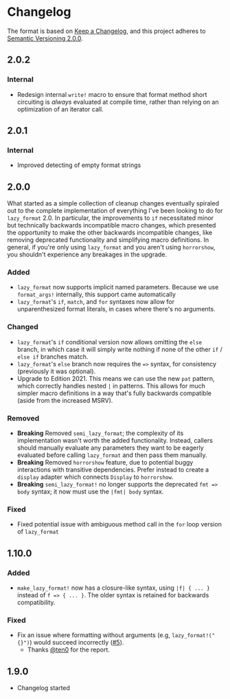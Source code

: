 # Changelog

The format is based on [Keep a Changelog](https://keepachangelog.com/en/1.0.0/),
and this project adheres to [Semantic Versioning 2.0.0](https://semver.org/spec/v2.0.0.html).

## 2.0.2

### Internal

- Redesign internal `write!` macro to ensure that format method short circuiting is _always_ evaluated at compile time, rather than relying on an optimization of an iterator call.

## 2.0.1

### Internal

- Improved detecting of empty format strings

## 2.0.0

What started as a simple collection of cleanup changes eventually spiraled out to the complete implementation of everything I've been looking to do for `lazy_format` 2.0. In particular, the improvements to `if` necessitated minor but technically backwards incompatible macro changes, which presented the opportunity to make the other backwards incompatible changes, like removing deprecated functionality and simplifying macro definitions. In general, if you're only using `lazy_format` and you aren't using `horrorshow`, you shouldn't experience any breakages in the upgrade.

### Added

- `lazy_format` now supports implicit named parameters. Because we use `format_args!` internally, this support came automatically
- `lazy_format`'s `if`, `match`, and `for` syntaxes now allow for unparenthesized format literals, in cases where there's no arguments.

### Changed

- `lazy_format`'s `if` conditional version now allows omitting the `else` branch, in which case it will simply write nothing if none of the other `if` / `else if` branches match.
- `lazy_format`'s `else` branch now requires the `=>` syntax, for consistency (previously it was optional).
- Upgrade to Edition 2021. This means we can use the new `pat` pattern, which correctly handles nested `|` in patterns. This allows for much simpler macro definitions in a way that's fully backwards compatible (aside from the increased MSRV).

### Removed

- **Breaking** Removed `semi_lazy_format`; the complexity of its implementation wasn't worth the added functionality. Instead, callers should manually evaluate any parameters they want to be eagerly evaluated before calling `lazy_format` and then pass them manually.
- **Breaking** Removed `horrorshow` feature, due to potential buggy interactions with transitive dependencies. Prefer instead to create a `display` adapter which connects `Display` to `horrorshow`.
- **Breaking** `semi_lazy_format!` no longer supports the deprecated `fmt => body` syntax; it now must use the `|fmt| body` syntax.

### Fixed

- Fixed potential issue with ambiguous method call in the `for` loop version of `lazy_format`

## 1.10.0

### Added

- `make_lazy_format!` now has a closure-like syntax, using `|f| { ... }` instead of `f => { ... }`. The older syntax is retained for backwards compatibility.

### Fixed

- Fix an issue where formatting without arguments (e.g, `lazy_format!("{}")`) would succeed incorrectly ([#5](https://github.com/Lucretiel/lazy_format/issues/5)).
  - Thanks [@ten0](https://github.com/Ten0) for the report.

## 1.9.0

- Changelog started
